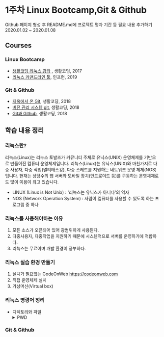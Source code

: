1주차 Linux Bootcamp,Git & Github
================================

Github 페이지 형성 후 README.md에 프로젝트 명과 기간 등 필요 내용 추가하기 2020.01.02 ~ 2020.01.08

Courses
-------
### Linux Bootcamp
- [생활코딩 리눅스 강좌](https://www.inflearn.com/course/%EC%83%9D%ED%99%9C%EC%BD%94%EB%94%A9-%EB%A6%AC%EB%88%85%EC%8A%A4-%EA%B0%95%EC%A2%8C)
, 생활코딩, 2017
- [리눅스 커맨드라인 툴](https://www.inflearn.com/course/command-line/), 인프런, 2019

### Git & Github
- [지옥에서 온 Git](https://www.inflearn.com/course/%EC%A7%80%EC%98%A5%EC%97%90%EC%84%9C-%EC%98%A8-git#curriculum), 생활코딩, 2018
- [버전 관리 시스템 git](https://www.inflearn.com/course/git-2#), 생활코딩, 2018
- [Git과 Github](https://www.inflearn.com/course/git-and-github#), 생활코딩, 2018

학습 내용 정리
-----------
### 리눅스란?
리눅스(Linux)는 리누스 토발즈가 커뮤니티 주체로 유닉스(UNIX) 운영체제를 기반으로 만들어진 컴퓨터 운영체제입니다. 리눅스(Linux)는 유닉스(UNIX)와 마찬가지로 다중 사용자, 다중 작업(멀티태스킹), 다중 스레드를 지원하는 네트워크 운영 체제(NOS)입니다. 현재는 상당수의 웹 서버와 모바일 장치(안드로이드 등)를 구동하는 운영체제로도 많이 이용이 되고 있습니다.
- LINUX (Linux is Not Unix)  : '리눅스는 유닉스가 아니다'의 약자
- NOS (Network Operation System) : 사람이 컴퓨터를 사용할 수 있도록 하는 프로그램 중 하나

### 리눅스를 사용해야하는 이유
1. 모든 소스가 오픈되어 있어 광범위하게 사용된다.
2. 다중사용자, 다중작업을 지원하기 때문에 시스템적으로 서버를 운영하기에 적합하다.
3. 리눅스는 무료이며 개발 환경이 풍부하다.

### 리눅스 실습 환경 만들기
1. 설치가 필요없는 CodeOnWeb <https://codeonweb.com>
2. 직접 운영체제 설치
3. 가상머신(Virtual box)

### 리눅스 명령어 정리
- 디렉토리와 파일
  <details><summary>PWD</summary>
  <div markdown="1">
  현재 경로 보기<br>
  ![alt text](/2.png )
  </div></details>


### Git & Github
